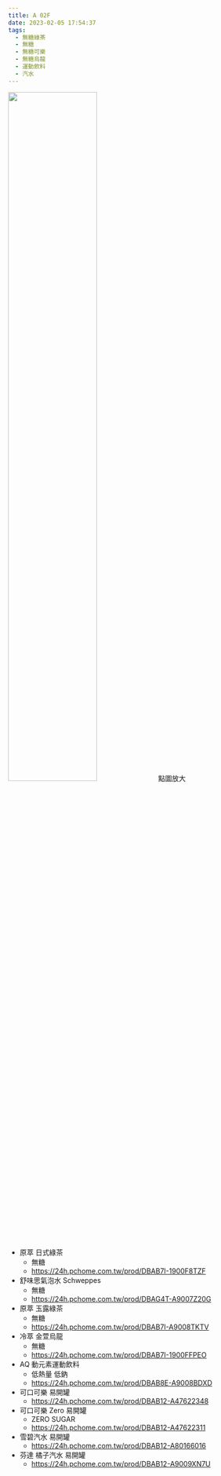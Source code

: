 ```yaml
---
title: A 02F
date: 2023-02-05 17:54:37
tags:
  - 無糖綠茶
  - 無糖
  - 無糖可樂
  - 無糖烏龍
  - 運動飲料
  - 汽水
---
```

<img src="/img/A02F.jpg" width="60%">
點圖放大

- 原萃 日式綠茶
  - 無糖
  - https://24h.pchome.com.tw/prod/DBAB7I-1900F8TZF
- 舒味思氣泡水 Schweppes
  - 無糖
  - https://24h.pchome.com.tw/prod/DBAG4T-A9007Z20G
- 原萃 玉露綠茶
  - 無糖
  - https://24h.pchome.com.tw/prod/DBAB7I-A9008TKTV
- 冷萃 金萱烏龍
  - 無糖
  - https://24h.pchome.com.tw/prod/DBAB7I-1900FFPEO
- AQ 動元素運動飲料
  - 低熱量 低鈉
  - https://24h.pchome.com.tw/prod/DBAB8E-A9008BDXD
- 可口可樂 易開罐
  - https://24h.pchome.com.tw/prod/DBAB12-A47622348
- 可口可樂 Zero 易開罐
  - ZERO SUGAR
  - https://24h.pchome.com.tw/prod/DBAB12-A47622311
- 雪碧汽水 易開罐
  - https://24h.pchome.com.tw/prod/DBAB12-A80166016
- 芬達 橘子汽水 易開罐
  - https://24h.pchome.com.tw/prod/DBAB12-A9009XN7U